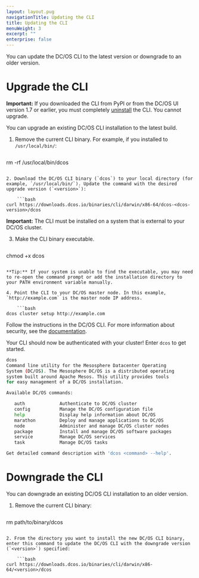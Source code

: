 ```yaml
---
layout: layout.pug
navigationTitle: Updating the CLI
title: Updating the CLI
menuWeight: 3
excerpt: ""
enterprise: false
---
```

<!-- This source repo for this topic is https://github.com/dcos/dcos-docs -->

You can update the DC/OS CLI to the latest version or downgrade to an older version.

# <a name="upgrade"></a>Upgrade the CLI

**Important:** If you downloaded the CLI from PyPI or from the DC/OS UI version 1.7 or earlier, you must completely [uninstall](/1.10/cli/uninstall/) the CLI. You cannot upgrade.

You can upgrade an existing DC/OS CLI installation to the latest build.

1. Remove the current CLI binary. For example, if you installed to `/usr/local/bin/`:
    
    ```bash
rm -rf /usr/local/bin/dcos
```

2. Download the DC/OS CLI binary (`dcos`) to your local directory (for example, `/usr/local/bin/`). Update the command with the desired upgrade version (`<version>`):
    
    ```bash
curl https://downloads.dcos.io/binaries/cli/darwin/x86-64/dcos-<dcos-version>/dcos
```

**Important:** The CLI must be installed on a system that is external to your DC/OS cluster.

3. Make the CLI binary executable.
    
    ```bash
chmod +x dcos
```

**Tip:** If your system is unable to find the executable, you may need to re-open the command prompt or add the installation directory to your PATH environment variable manually.

4. Point the CLI to your DC/OS master node. In this example, `http://example.com` is the master node IP address.
    
    ```bash
dcos cluster setup http://example.com
```

Follow the instructions in the DC/OS CLI. For more information about security, see the [documentation](/1.10/security/ent/).

Your CLI should now be authenticated with your cluster! Enter `dcos` to get started.

```bash
dcos
Command line utility for the Mesosphere Datacenter Operating
System (DC/OS). The Mesosphere DC/OS is a distributed operating
system built around Apache Mesos. This utility provides tools
for easy management of a DC/OS installation.

Available DC/OS commands:

   auth             Authenticate to DC/OS cluster
   config           Manage the DC/OS configuration file
   help             Display help information about DC/OS
   marathon         Deploy and manage applications to DC/OS
   node             Administer and manage DC/OS cluster nodes
   package          Install and manage DC/OS software packages
   service          Manage DC/OS services
   task             Manage DC/OS tasks

Get detailed command description with 'dcos <command> --help'.
```

# <a name="downgrade"></a>Downgrade the CLI

You can downgrade an existing DC/OS CLI installation to an older version.

1. Remove the current CLI binary:
    
    ```bash
rm path/to/binary/dcos
```

2. From the directory you want to install the new DC/OS CLI binary, enter this command to update the DC/OS CLI with the downgrade version (`<version>`) specified:
    
    ```bash
curl https://downloads.dcos.io/binaries/cli/darwin/x86-64/<version>/dcos
```